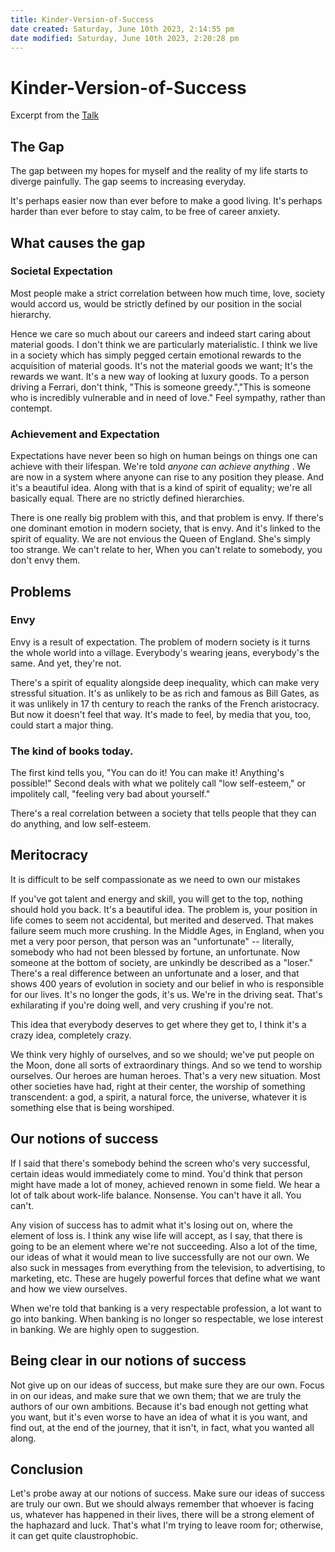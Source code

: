 ```yaml
---
title: Kinder-Version-of-Success
date created: Saturday, June 10th 2023, 2:14:55 pm
date modified: Saturday, June 10th 2023, 2:20:28 pm
---
```


# Kinder-Version-of-Success

Excerpt from the [Talk](Success/Kinder-Version-of-Success.md)

## The Gap

The gap between my hopes for myself and the reality of my life starts to diverge painfully. The gap seems to increasing everyday.

It's perhaps easier now than ever before to make a good living. It's perhaps harder than ever before to stay calm, to be free of career anxiety.

## What causes the gap
### Societal Expectation

Most people make a strict correlation between how much time, love, society would accord us, would be strictly defined by our position in the social hierarchy.

Hence we care so much about our careers and indeed start caring about material goods. I don't think we are particularly materialistic. I think we live in a society which has simply pegged certain emotional rewards to the acquisition of material goods. It's not the material goods we want; It's the rewards we want. It's a new way of looking at luxury goods. To a person driving a Ferrari, don't think, "This is someone greedy.","This is someone who is incredibly vulnerable and in need of love." Feel sympathy, rather than contempt.

### Achievement and Expectation

Expectations have never been so high on human beings on things one can achieve with their lifespan. We're told _anyone can achieve anything_ . We are now in a system where anyone can rise to any position they please. And it's a beautiful idea. Along with that is a kind of spirit of equality; we're all basically equal. There are no strictly defined hierarchies.

There is one really big problem with this, and that problem is envy. If there's one dominant emotion in modern society, that is envy. And it's linked to the spirit of equality. We are not envious the Queen of England. She's simply too strange. We can't relate to her, When you can't relate to somebody, you don't envy them.

## Problems

### Envy 

Envy is a result of expectation.
The problem of modern society is it turns the whole world into a village.
Everybody's wearing jeans, everybody's the same. And yet, they're not.

There's a spirit of equality alongside deep inequality, which can make very stressful situation. It's as unlikely to be as rich and famous as Bill Gates, as it was unlikely in 17 th century to reach the ranks of the French aristocracy. But now it doesn't feel that way. It's made to feel, by media that you, too, could start a major thing.

### The kind of books today.

The first kind tells you, "You can do it! You can make it! Anything's possible!" Second deals with what we politely call "low self-esteem," or impolitely call, "feeling very bad about yourself."

There's a real correlation between a society that tells people that they can do anything, and low self-esteem.

## Meritocracy

It is difficult to be self compassionate as we need to own our mistakes

If you've got talent and energy and skill, you will get to the top, nothing should hold you back. It's a beautiful idea. The problem is, your position in life comes to seem not accidental, but merited and deserved. That makes failure seem much more crushing. In the Middle Ages, in England, when you met a very poor person, that person was an "unfortunate" -- literally, somebody who had not been blessed by fortune, an unfortunate. Now someone at the bottom of society, are unkindly be described as a "loser." There's a real difference between an unfortunate and a loser, and that shows 400 years of evolution in society and our belief in who is responsible for our lives. It's no longer the gods, it's us. We're in the driving seat. That's exhilarating if you're doing well, and very crushing if you're not.

This idea that everybody deserves to get where they get to, I think it's a crazy idea, completely crazy.

We think very highly of ourselves, and so we should; we've put people on the Moon, done all sorts of extraordinary things. And so we tend to worship ourselves. Our heroes are human heroes. That's a very new situation. Most other societies have had, right at their center, the worship of something transcendent: a god, a spirit, a natural force, the universe, whatever it is something else that is being worshiped.

## Our notions of success

If I said that there's somebody behind the screen who's very successful, certain ideas would immediately come to mind. You'd think that person might have made a lot of money, achieved renown in some field. We hear a lot of talk about work-life balance. Nonsense. You can't have it all. You can't.

Any vision of success has to admit what it's losing out on, where the element of loss is. I think any wise life will accept, as I say, that there is going to be an element where we're not succeeding. Also a lot of the time, our ideas of what it would mean to live successfully are not our own. We also suck in messages from everything from the television, to advertising, to marketing, etc. These are hugely powerful forces that define what we want and how we view ourselves.

When we're told that banking is a very respectable profession, a lot want to go into banking. When banking is no longer so respectable, we lose interest in banking. We are highly open to suggestion.

## Being clear in our notions of success

Not give up on our ideas of success, but make sure they are our own. Focus in on our ideas, and make sure that we own them; that we are truly the authors of our own ambitions. Because it's bad enough not getting what you want, but it's even worse to have an idea of what it is you want, and find out, at the end of the journey, that it isn't, in fact, what you wanted all along.

## Conclusion

Let's probe away at our notions of success. Make sure our ideas of success are truly our own. But we should always remember that whoever is facing us, whatever has happened in their lives, there will be a strong element of the haphazard and luck. That's what I'm trying to leave room for; otherwise, it can get quite claustrophobic.

